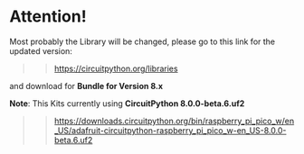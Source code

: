 # Attention!

Most probably the Library will be changed, please go to this link for the updated version:
>> https://circuitpython.org/libraries

and download for <b>Bundle for Version 8.x</b>

<b>Note</b>: This Kits currently using <b>CircuitPython 8.0.0-beta.6.uf2</b>
>> https://downloads.circuitpython.org/bin/raspberry_pi_pico_w/en_US/adafruit-circuitpython-raspberry_pi_pico_w-en_US-8.0.0-beta.6.uf2
